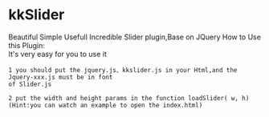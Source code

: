 kkSlider
========
Beautiful Simple Usefull Incredible Slider plugin,Base on JQuery
How to Use this Plugin:<br>
	It's very easy for you to use it

	1 you should put the jquery.js、kkslider.js in your Html,and the Jquery-xxx.js must be in font
	of Slider.js

	2 put the width and height params in the function loadSlider( w, h)
	(Hint:you can watch an example to open the index.html)



